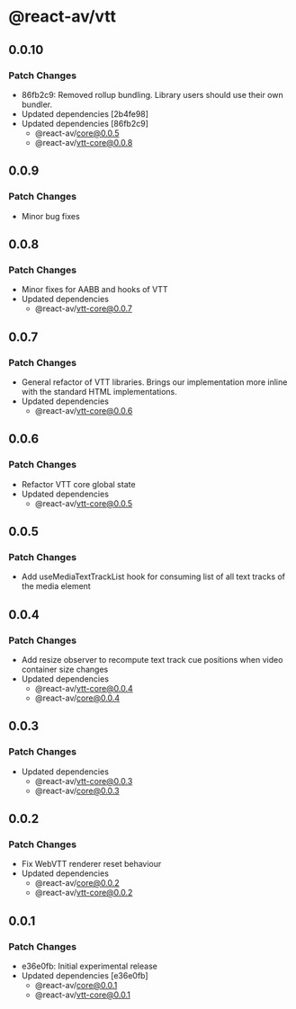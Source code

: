 # @react-av/vtt

## 0.0.10

### Patch Changes

- 86fb2c9: Removed rollup bundling. Library users should use their own bundler.
- Updated dependencies [2b4fe98]
- Updated dependencies [86fb2c9]
  - @react-av/core@0.0.5
  - @react-av/vtt-core@0.0.8

## 0.0.9

### Patch Changes

- Minor bug fixes

## 0.0.8

### Patch Changes

- Minor fixes for AABB and hooks of VTT
- Updated dependencies
  - @react-av/vtt-core@0.0.7

## 0.0.7

### Patch Changes

- General refactor of VTT libraries. Brings our implementation more inline with the standard HTML implementations.
- Updated dependencies
  - @react-av/vtt-core@0.0.6

## 0.0.6

### Patch Changes

- Refactor VTT core global state
- Updated dependencies
  - @react-av/vtt-core@0.0.5

## 0.0.5

### Patch Changes

- Add useMediaTextTrackList hook for consuming list of all text tracks of the media element

## 0.0.4

### Patch Changes

- Add resize observer to recompute text track cue positions when video container size changes
- Updated dependencies
  - @react-av/vtt-core@0.0.4
  - @react-av/core@0.0.4

## 0.0.3

### Patch Changes

- Updated dependencies
  - @react-av/vtt-core@0.0.3
  - @react-av/core@0.0.3

## 0.0.2

### Patch Changes

- Fix WebVTT renderer reset behaviour
- Updated dependencies
  - @react-av/core@0.0.2
  - @react-av/vtt-core@0.0.2

## 0.0.1

### Patch Changes

- e36e0fb: Initial experimental release
- Updated dependencies [e36e0fb]
  - @react-av/core@0.0.1
  - @react-av/vtt-core@0.0.1
